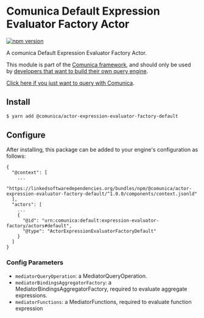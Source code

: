 # Comunica Default Expression Evaluator Factory Actor

[![npm version](https://badge.fury.io/js/%40comunica%2Factor-expression-evaluator-factory-default.svg)](https://www.npmjs.com/package/@comunica/actor-expression-evaluator-factory-default)

A comunica Default Expression Evaluator Factory Actor.

This module is part of the [Comunica framework](https://github.com/comunica/comunica),
and should only be used by [developers that want to build their own query engine](https://comunica.dev/docs/modify/).

[Click here if you just want to query with Comunica](https://comunica.dev/docs/query/).

## Install

```bash
$ yarn add @comunica/actor-expression-evaluator-factory-default
```

## Configure

After installing, this package can be added to your engine's configuration as follows:
```text
{
  "@context": [
    ...
    "https://linkedsoftwaredependencies.org/bundles/npm/@comunica/actor-expression-evaluator-factory-default/^1.0.0/components/context.jsonld"
  ],
  "actors": [
    ...
    {
      "@id": "urn:comunica:default:expression-evaluator-factory/actors#default",
      "@type": "ActorExpressionEvaluatorFactoryDefault"
    }
  ]
}
```

### Config Parameters

* `mediatorQueryOperation`: a MediatorQueryOperation.
* `mediatorBindingsAggregatorFactory`: a MediatorBindingsAggregatorFactory, required to evaluate aggregate expressions.
* `mediatorFunctions`: a MediatorFunctions, required to evaluate function expression
